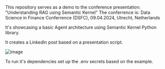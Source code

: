 This repository serves as a demo to the conference presentation: "Understanding RAG using Semantic Kernel"
The conferrence is: Data Science in Finance Conferrence (DSFC), 09.04.2024, Utrecht, Netherlands

It's showcasing a basic Agent architecture using Semantic Kernel Python library.

It creates a LinkedIn post based on a presentation script.

![image](https://github.com/Valkozaur/Presentation-demo/assets/58659526/ca0dfddd-9e45-4ea5-8e54-379c3c05a363)

To run it's dependencies set up the .env secrets based on the example.
